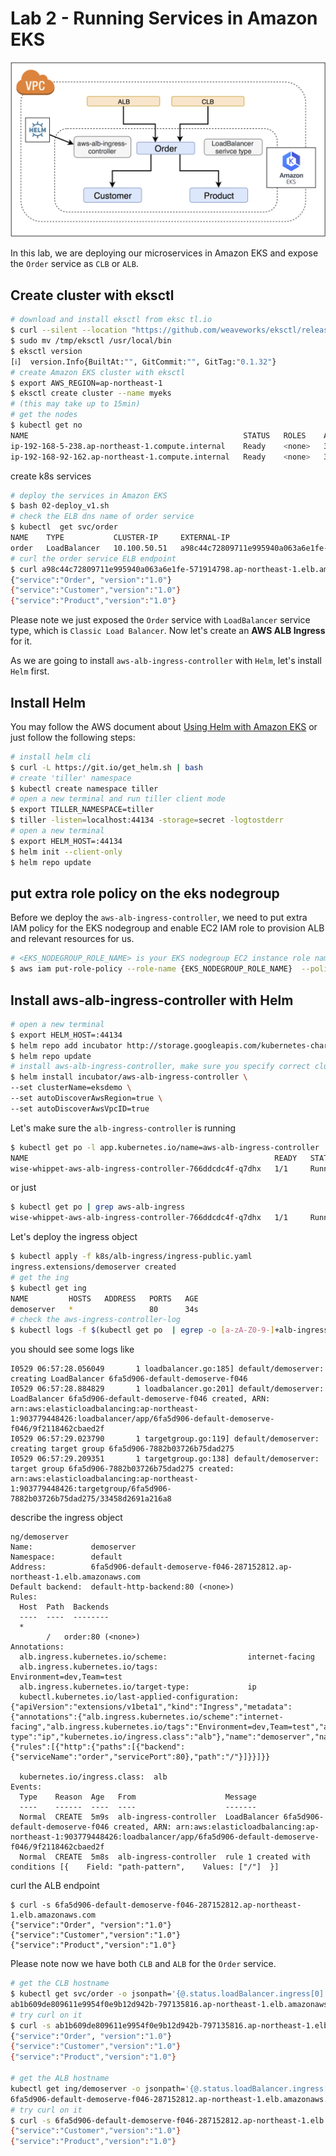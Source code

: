 # Lab 2 - Running Services in Amazon EKS

![](images/all-in-eks-clb-alb.png)

In this lab, we are deploying our microservices in Amazon EKS and expose the `Order` service as `CLB` or `ALB`.


## Create cluster with eksctl

```bash
# download and install eksctl from eksc tl.io 
$ curl --silent --location "https://github.com/weaveworks/eksctl/releases/download/latest_release/eksctl_$(uname -s)_amd64.tar.gz" | tar xz -C /tmp
$ sudo mv /tmp/eksctl /usr/local/bin
$ eksctl version 
[ℹ]  version.Info{BuiltAt:"", GitCommit:"", GitTag:"0.1.32"}
# create Amazon EKS cluster with eksctl
$ export AWS_REGION=ap-northeast-1
$ eksctl create cluster --name myeks
# (this may take up to 15min)
# get the nodes
$ kubectl get no
NAME                                                STATUS   ROLES    AGE     VERSION
ip-192-168-5-238.ap-northeast-1.compute.internal    Ready    <none>   3m32s   v1.12.7
ip-192-168-92-162.ap-northeast-1.compute.internal   Ready    <none>   3m29s   v1.12.7
```


create k8s services

```bash
# deploy the services in Amazon EKS
$ bash 02-deploy_v1.sh
# check the ELB dns name of order service
$ kubectl  get svc/order
NAME    TYPE           CLUSTER-IP     EXTERNAL-IP                                                                   PORT(S)        AGE
order   LoadBalancer   10.100.50.51   a98c44c72809711e995940a063a6e1fe-571914798.ap-northeast-1.elb.amazonaws.com   80:32508/TCP   14m
# curl the order service ELB endpoint
$ curl a98c44c72809711e995940a063a6e1fe-571914798.ap-northeast-1.elb.amazonaws.com
{"service":"Order", "version":"1.0"}
{"service":"Customer","version":"1.0"}
{"service":"Product","version":"1.0"}
```
Please note we just exposed the `Order` service with `LoadBalancer` service type, which is 
`Classic Load Balancer`. Now let's create an **AWS ALB Ingress** for it.

As we are going to install `aws-alb-ingress-controller` with `Helm`, let's install `Helm` first.


## Install Helm 

You may follow the AWS document about [Using Helm with Amazon EKS](https://docs.aws.amazon.com/eks/latest/userguide/helm.html) 
or just follow the following steps:

```bash
# install helm cli 
$ curl -L https://git.io/get_helm.sh | bash
# create 'tiller' namespace
$ kubectl create namespace tiller
# open a new terminal and run tiller client mode
$ export TILLER_NAMESPACE=tiller
$ tiller -listen=localhost:44134 -storage=secret -logtostderr
# open a new terminal
$ export HELM_HOST=:44134
$ helm init --client-only
$ helm repo update
```

## put extra role policy on the eks nodegroup

Before we deploy the `aws-alb-ingress-controller`, we need to put extra IAM policy for the EKS nodegroup and enable EC2 IAM role 
to provision ALB and relevant resources for us.


```bash
# <EKS_NODEGROUP_ROLE_NAME> is your EKS nodegroup EC2 instance role name
$ aws iam put-role-policy --role-name {EKS_NODEGROUP_ROLE_NAME}  --policy-name alb-ingress-extra --policy-document file://k8s/alb-ingress/iam-policy.json
```


## Install aws-alb-ingress-controller with Helm

```bash
# open a new terminal
$ export HELM_HOST=:44134
$ helm repo add incubator http://storage.googleapis.com/kubernetes-charts-incubator
$ helm repo update
# install aws-alb-ingress-controller, make sure you specify correct clusterName
$ helm install incubator/aws-alb-ingress-controller \
--set clusterName=eksdemo \
--set autoDiscoverAwsRegion=true \
--set autoDiscoverAwsVpcID=true
```

Let's make sure the `alb-ingress-controller` is running

```bash
$ kubectl get po -l app.kubernetes.io/name=aws-alb-ingress-controller
NAME                                                       READY   STATUS    RESTARTS   AGE
wise-whippet-aws-alb-ingress-controller-766ddcdc4f-q7dhx   1/1     Running   0          6m34s
```
or just

```bash
$ kubectl get po | grep aws-alb-ingress
wise-whippet-aws-alb-ingress-controller-766ddcdc4f-q7dhx   1/1     Running   0          7m18s
```


Let's deploy the ingress object 


```bash
$ kubectl apply -f k8s/alb-ingress/ingress-public.yaml 
ingress.extensions/demoserver created
# get the ing 
$ kubectl get ing
NAME         HOSTS   ADDRESS   PORTS   AGE
demoserver   *                 80      34s
# check the aws-ingress-controller-log
$ kubectl logs -f $(kubectl get po  | egrep -o [a-zA-Z0-9-]+alb-ingress[a-zA-Z0-9-]+)
```
you should see some logs like

```
I0529 06:57:28.056049       1 loadbalancer.go:185] default/demoserver: creating LoadBalancer 6fa5d906-default-demoserve-f046
I0529 06:57:28.884829       1 loadbalancer.go:201] default/demoserver: LoadBalancer 6fa5d906-default-demoserve-f046 created, ARN: arn:aws:elasticloadbalancing:ap-northeast-1:903779448426:loadbalancer/app/6fa5d906-default-demoserve-f046/9f2118462cbaed2f
I0529 06:57:29.023790       1 targetgroup.go:119] default/demoserver: creating target group 6fa5d906-7882b03726b75dad275
I0529 06:57:29.209351       1 targetgroup.go:138] default/demoserver: target group 6fa5d906-7882b03726b75dad275 created: arn:aws:elasticloadbalancing:ap-northeast-1:903779448426:targetgroup/6fa5d906-7882b03726b75dad275/33458d2691a216a8
```

describe the ingress object

```
ng/demoserver
Name:             demoserver
Namespace:        default
Address:          6fa5d906-default-demoserve-f046-287152812.ap-northeast-1.elb.amazonaws.com
Default backend:  default-http-backend:80 (<none>)
Rules:
  Host  Path  Backends
  ----  ----  --------
  *     
        /   order:80 (<none>)
Annotations:
  alb.ingress.kubernetes.io/scheme:                  internet-facing
  alb.ingress.kubernetes.io/tags:                    Environment=dev,Team=test
  alb.ingress.kubernetes.io/target-type:             ip
  kubectl.kubernetes.io/last-applied-configuration:  {"apiVersion":"extensions/v1beta1","kind":"Ingress","metadata":{"annotations":{"alb.ingress.kubernetes.io/scheme":"internet-facing","alb.ingress.kubernetes.io/tags":"Environment=dev,Team=test","alb.ingress.kubernetes.io/target-type":"ip","kubernetes.io/ingress.class":"alb"},"name":"demoserver","namespace":"default"},"spec":{"rules":[{"http":{"paths":[{"backend":{"serviceName":"order","servicePort":80},"path":"/"}]}}]}}

  kubernetes.io/ingress.class:  alb
Events:
  Type    Reason  Age   From                    Message
  ----    ------  ----  ----                    -------
  Normal  CREATE  5m9s  alb-ingress-controller  LoadBalancer 6fa5d906-default-demoserve-f046 created, ARN: arn:aws:elasticloadbalancing:ap-northeast-1:903779448426:loadbalancer/app/6fa5d906-default-demoserve-f046/9f2118462cbaed2f
  Normal  CREATE  5m8s  alb-ingress-controller  rule 1 created with conditions [{    Field: "path-pattern",    Values: ["/"]  }]
  ```
  
  curl the ALB endpoint
  
  ```
  $ curl -s 6fa5d906-default-demoserve-f046-287152812.ap-northeast-1.elb.amazonaws.com
{"service":"Order", "version":"1.0"}
{"service":"Customer","version":"1.0"}
{"service":"Product","version":"1.0"}
```

Please note now we have both `CLB` and `ALB` for the `Order` service.

```bash
# get the CLB hostname
$ kubectl get svc/order -o jsonpath='{@.status.loadBalancer.ingress[0].hostname}'
ab1b609de809611e9954f0e9b12d942b-797135816.ap-northeast-1.elb.amazonaws.com
# try curl on it
$ curl -s ab1b609de809611e9954f0e9b12d942b-797135816.ap-northeast-1.elb.amazonaws.com
{"service":"Order", "version":"1.0"}
{"service":"Customer","version":"1.0"}
{"service":"Product","version":"1.0"}

# get the ALB hostname
kubectl get ing/demoserver -o jsonpath='{@.status.loadBalancer.ingress[0].hostname}'
6fa5d906-default-demoserve-f046-287152812.ap-northeast-1.elb.amazonaws.com
# try curl on it
$ curl -s 6fa5d906-default-demoserve-f046-287152812.ap-northeast-1.elb.amazonaws.com{"service":"Order", "version":"1.0"}
{"service":"Customer","version":"1.0"}
{"service":"Product","version":"1.0"}
```


